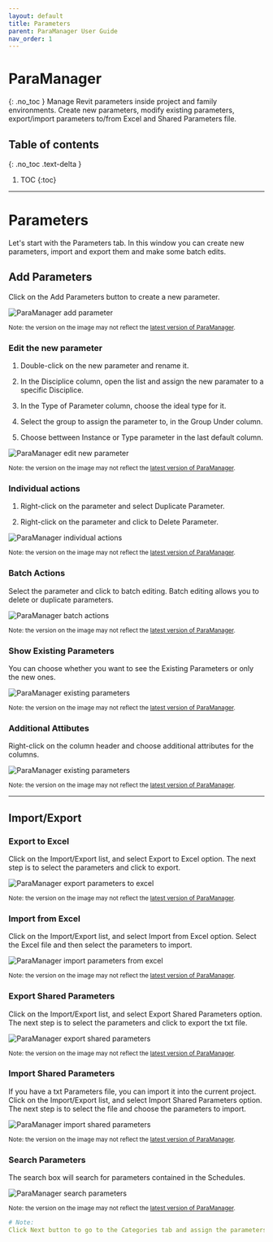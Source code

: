 ```yaml
---
layout: default
title: Parameters
parent: ParaManager User Guide
nav_order: 1
---
```


# ParaManager
{: .no_toc }
Manage Revit parameters inside project and family environments. Create new parameters, modify existing parameters, export/import parameters to/from Excel and Shared Parameters file.
## Table of contents
{: .no_toc .text-delta }

1. TOC
{:toc}

---

# Parameters

Let's start with the Parameters tab. In this window you can create new parameters, import and export them and make some batch edits.

## Add Parameters

Click on the Add Parameters button to create a new parameter.

![ParaManager add parameter](../../assets\images\PM-Pm-AddParameter.gif)

<sub>Note: the version on the image may not reflect the [latest version of ParaManager](https://diroots.com/revit-plugins/manage-revit-parameters-in-projects-and-families-with-paramanager/).</sub>

### Edit the new parameter

1. Double-click on the new parameter and rename it.

2. In the Disciplice column, open the list and assign the new paramater to a specific Disciplice.

3. In the Type of Parameter column, choose the ideal type for it.

4. Select the group to assign the parameter to, in the Group Under column.

5. Choose bettween Instance or Type parameter in the last default column.

![ParaManager edit new parameter](../../assets\images\PM-Pm-EditParameter.gif)

<sub>Note: the version on the image may not reflect the [latest version of ParaManager](https://diroots.com/revit-plugins/manage-revit-parameters-in-projects-and-families-with-paramanager/).</sub>

### Individual actions

1. Right-click on the parameter and select Duplicate Parameter.

2. Right-click on the parameter and click to Delete Parameter.

![ParaManager individual actions](../../assets\images\PM-Pm-IndividualActions.gif)

<sub>Note: the version on the image may not reflect the [latest version of ParaManager](https://diroots.com/revit-plugins/manage-revit-parameters-in-projects-and-families-with-paramanager/).</sub>

### Batch Actions

Select the parameter and click to batch editing. Batch editing allows you to delete or duplicate parameters.

![ParaManager batch actions](../../assets\images\PM-Pm-Batch.png)

<sub>Note: the version on the image may not reflect the [latest version of ParaManager](https://diroots.com/revit-plugins/manage-revit-parameters-in-projects-and-families-with-paramanager/).</sub>

### Show Existing Parameters

You can choose whether you want to see the Existing Parameters or only the new ones.

![ParaManager existing parameters](../../assets\images\PM-Pm-ExistingParameter.gif)

<sub>Note: the version on the image may not reflect the [latest version of ParaManager](https://diroots.com/revit-plugins/manage-revit-parameters-in-projects-and-families-with-paramanager/).</sub>

### Additional Attibutes

Right-click on the column header and choose additional attributes for the columns.

![ParaManager existing parameters](../../assets\images\PM-Pm-AdditionalAttibutes.gif)

<sub>Note: the version on the image may not reflect the [latest version of ParaManager](https://diroots.com/revit-plugins/manage-revit-parameters-in-projects-and-families-with-paramanager/).</sub>

---

## Import/Export

### Export to Excel

Click on the Import/Export list, and select Export to Excel option. The next step is to select the parameters and click to export.

![ParaManager export parameters to excel](../../assets\images\PM-Pm-ExporttoExcel.gif)

<sub>Note: the version on the image may not reflect the [latest version of ParaManager](https://diroots.com/revit-plugins/manage-revit-parameters-in-projects-and-families-with-paramanager/).</sub>

### Import from Excel

Click on the Import/Export list, and select Import from Excel option. Select the Excel file and then select the parameters to import.

![ParaManager import parameters from excel](../../assets\images\PM-Pm-ImportParameters.gif)

<sub>Note: the version on the image may not reflect the [latest version of ParaManager](https://diroots.com/revit-plugins/manage-revit-parameters-in-projects-and-families-with-paramanager/).</sub>

### Export Shared Parameters

Click on the Import/Export list, and select Export Shared Parameters option. The next step is to select the parameters and click to export the txt file.

![ParaManager export shared parameters](../../assets\images\PM-Pm-ExportShared.gif)

<sub>Note: the version on the image may not reflect the [latest version of ParaManager](https://diroots.com/revit-plugins/manage-revit-parameters-in-projects-and-families-with-paramanager/).</sub>

### Import Shared Parameters

If you have a txt Parameters file, you can import it into the current project. Click on the Import/Export list, and select Import Shared Parameters option.
The next step is to select the file and choose the parameters to import.

![ParaManager import shared parameters](../../assets\images\PM-Pm-ImportShared.gif)

<sub>Note: the version on the image may not reflect the [latest version of ParaManager](https://diroots.com/revit-plugins/manage-revit-parameters-in-projects-and-families-with-paramanager/).</sub>

### Search Parameters

The search box will search for parameters contained in the Schedules.

![ParaManager search parameters](../../assets\images\PM-Pm-SearchParameters.gif)

<sub>Note: the version on the image may not reflect the [latest version of ParaManager](https://diroots.com/revit-plugins/manage-revit-parameters-in-projects-and-families-with-paramanager/).</sub>

```yaml
# Note:
Click Next button to go to the Categories tab and assign the parameters to categories.
```